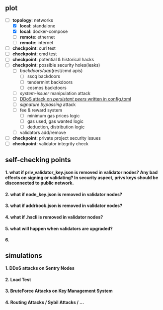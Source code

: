 ## plot
  * [ ] **topology**: networks
    * [x] **local**: standalone
    * [x] **local**: docker-compose
    * [ ] **remote**: ethernet
    * [ ] **remote**: internet
  * [ ] **checkpoint**: curl test
  * [ ] **checkpoint**: cmd test
  * [ ] **checkpoint**: potential & historical hacks
  * [ ] **checkpoint**: possible security holes(leaks)
    * [ ] *backdoors/uap*(rest/cmd apis)
      * [ ] sscq backdoors
      * [ ] tendermint backdoors
      * [ ] cosmos backdoors
    * [ ] *system-issuer* manipulation attack
    * [ ] [DDoS attack on *persistant peers* written in config.toml](https://cosmos.network/docs/cosmos-hub/validators/validator-setup.html#what-is-a-validator)
    * [ ] *signature bypassing* attack
    * [ ] fee & reward system
      * [ ]  minimum gas prices logic
      * [ ]  gas used, gas wanted logic
      * [ ]  deduction, distribution logic
    * [ ] validators add/remove
  * [ ] **checkpoint**: private project security issues
  * [ ] **checkpoint**: validator integrity check

## self-checking points
#### 1. what if priv_validator_key.json is removed in validator nodes? Any bad effects on signing or validating? In security aspect, privs keys should be disconnected to public network.
#### 2. what if node_key.json is removed in validator nodes?
#### 3. what if addrbook.json is removed in validator nodes?
#### 4. what if .hscli is removed in validator nodes?
#### 5. what will happen when validators are upgraded?
#### 6. 

## simulations
#### 1. DDoS attacks on Sentry Nodes
#### 2. Load Test
#### 3. BruteForce Attacks on Key Management System
#### 4. Routing Attacks / Sybil Attacks / ...